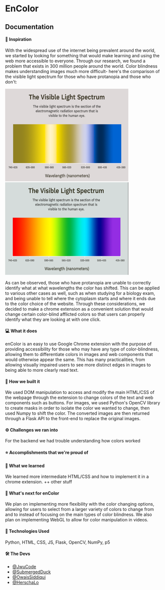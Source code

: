 # EnColor


## Documentation

#### 💭 Inspiration
With the widespread use of the internet being prevalent around the world, we started by looking for something that would make learning and using the web more accessible to everyone. Through our research, we found a problem that exists in 300 million people around the world. Color blindness makes understanding images much more difficult- here's the comparison of the visible light spectrum for those who have protanopia and those who don't:

<p float="left">
  <img src="https://github.com/OwaisSiddiqui/EnColor/blob/main/READMEimP.png?raw=true" width="400" height="300">
  <img src="https://github.com/OwaisSiddiqui/EnColor/blob/main/READMEim.png?raw=true" width="400"  height="300" /> 
</p>

As can be observed, those who have protanopia are unable to correctly identify what at what wavelengths the color has shifted. This can be applied to various other cases as well, such as when studying for a biology exam, and being unable to tell where the cytoplasm starts and where it ends due to the color choice of the website. Through these considerations, we decided to make a chrome extension as a convenient solution that would change certain color-blind afflicted colors so that users can properly identify what they are looking at with one click.

#### 💻 What it does
enColor is an easy to use Google Chrome extension with the purpose of providing accessibility for those who may have any type of color-blindness, allowing them to differentiate colors in images and web components that would otherwise appear the same. This has many practicalities, from allowing visually impaired users to see more distinct edges in images to being able to more clearly read text.


#### 🔧 How we built it
We used DOM manipulation to access and modify the main HTML/CSS of the webpage through the extension to change colors of the text and web components such as buttons. For images, we used Python's OpenCV library to create masks in order to isolate the color we wanted to change, then used Numpy to shift the color. The converted images are then returned through a Flask API to the front-end to replace the original images.

#### ⚙️ Challenges we ran into
For the backend we had trouble understanding how colors worked


#### ⭐️ Accomplishments that we're proud of



#### 🧠 What we learned
We learned more intermediate HTML/CSS and how to implement it in a chrome extension. ++ other stuff


#### 👀 What's next for enColor
We plan on implementing more flexibility with the color changing options, allowing for users to select from a larger variety of colors to change from and to instead of focusing on the main types of color blindness. We also plan on implementing WebGL to allow for color manipulation in videos.

#### 💽 Technologies Used
Python, HTML, CSS, JS, Flask, OpenCV, NumPy, p5

#### 🛠 The Devs
- [@JwuCode](https://github.com/JwuCode)
- [@SubmergedDuck](https://github.com/SubmergedDuck)
- [@OwaisSiddiqui](https://github.com/OwaisSiddiqui)
- [@HerschaLo](https://github.com/HerschaLo)
